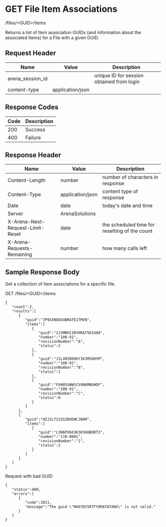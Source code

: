 # GET File Item Associations


/files/&lt;GUID&gt;/items

Returns a list of Item association GUIDs \(and information about the associated Items\) for a File with a given GUID. 

## Request Header

| Name<br> | Value<br> | Description<br> |
|  --- |  --- |  --- | 
| arena_session_id<br> |   | unique ID for session obtained from login<br> |
| content\-type<br> | application/json<br> |   |

## Response Codes

| Code<br> | Description<br> |
|  --- |  --- | 
| 200<br> | Success<br> |
| 400<br> | Failure<br> |

## Response Header

| Name<br> | Value<br> | Description<br> |
|  --- |  --- |  --- | 
| Content\-Length<br> | number<br> | number of characters in response<br> |
| Content\-Type<br> | application/json<br> | content type of response<br> |
| Date<br> | date<br> | today's date and time<br> |
| Server<br> | ArenaSolutions<br> |   |
| X\-Arena\-Next\-Request\-Limit\-Reset<br> | date<br> | the scheduled time for resetting of the count<br> |
| X\-Arena\-Requests\-Remaining<br> | number<br> | how many calls left<br> |

## Sample Response Body
Get a collection of item associations for a specific file.

GET /files/&lt;GUID&gt;/items

```
{  
   "count":2,
   "results":[  
      {  
         "guid":"7P9SXNOOX4NRATE1TMVN",
         "items":[  
            {  
               "guid":"1J3MRHIIRYHRAT5D1U08",
               "number":"100-91",
               "revisionNumber":"A",
               "status":2
            },
            {  
               "guid":"J1L49Z009GY1K3M5OHYM",
               "number":"100-91",
               "revisionNumber":"B",
               "status":1
            },
            {  
               "guid":"FXH05VWW5CV4N6MNGHDF",
               "number":"100-91",
               "revisionNumber":"C",
               "status":0
            }
         ]
      },
      {  
         "guid":"HZJ2LT22ZGZBUDWCJBAM",
         "items":[  
            {  
               "guid":"L3N6PX663K3K3HOBORT3",
               "number":"110-0001",
               "revisionNumber":"1",
               "status":2
            }
         ]
      }
   ]
}
```
Request with bad GUID

```
{  
   "status":400,
   "errors":[  
      {  
         "code":3011,
         "message":"The guid \"M4O7QY5R7FY8RATAYXNX\" is not valid."
      }
   ]
}
```
